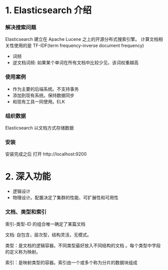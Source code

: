 # 1. Elasticsearch 介绍

### 解决搜索问题
Elasticsearch 建立在 Apache Lucene 之上的开源分布式搜索引擎。
计算文档相关性使用的是 TF-IDF(term frequency-inverse document frequency)

- 词频
- 逆文档词频: 如果某个单词在所有文档中比较少见，该词权重越高


### 使用案例

- 作为主要的后端系统。不支持事务
- 添加到现有系统。保持数据同步
- 和现有工具一同使用。ELK

### 组织数据

Elasticsearch 以文档方式存储数据

### 安装

安装完成之后 打开 http://localhost:9200


# 2. 深入功能


- 逻辑设计
- 物理设计。配置决定了集群的性能、可扩展性和可用性

### 文档、类型和索引

索引-类型-ID 的组合唯一确定了某篇文档

文档: 自包含，层次型，结构灵活，无模式。

类型：是文档的逻辑容器。不同类型最好放入不同结构的文档 。每个类型中字段的定义称为映射。

索引：是映射类型的容器。索引由一个或多个称为分片的数据块组成
